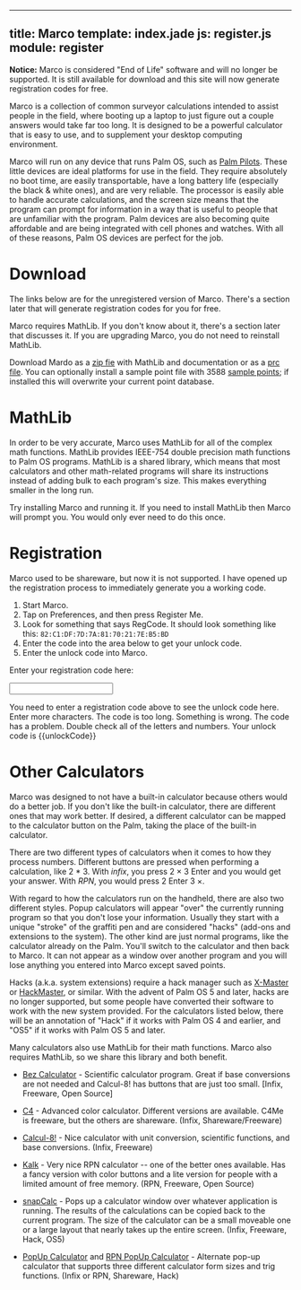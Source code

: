 ----
title: Marco
template: index.jade
js: register.js
module: register
----

**Notice:** Marco is considered "End of Life" software and will no longer be supported.  It is still available for download and this site will now generate registration codes for free.

Marco is a collection of common surveyor calculations intended to assist people in the field, where booting up a laptop to just figure out a couple answers would take far too long.  It is designed to be a powerful calculator that is easy to use, and to supplement your desktop computing environment.

Marco will run on any device that runs Palm OS, such as [Palm Pilots](http://palm.3com.com/).  These little devices are ideal platforms for use in the field.  They require absolutely no boot time, are easily transportable, have a long battery life (especially the black & white ones), and are very reliable.  The processor is easily able to handle accurate calculations, and the screen size means that the program can prompt for information in a way that is useful to people that are unfamiliar with the program.  Palm devices are also becoming quite affordable and are being integrated with cell phones and watches.  With all of these reasons, Palm OS devices are perfect for the job.


Download
========

The links below are for the unregistered version of Marco.  There's a section later that will generate registration codes for you for free.

Marco requires MathLib.  If you don't know about it, there's a section later that discusses it.  If you are upgrading Marco, you do not need to reinstall MathLib.

Download Mardo as a [zip fie](marco.zip) with MathLib and documentation or as a [prc file](marco.prc).  You can optionally install a sample point file with 3588 [sample points](sample-points.pdb); if installed this will overwrite your current point database.


MathLib
=======

In order to be very accurate, Marco uses MathLib for all of the complex math functions.  MathLib provides IEEE-754 double precision math functions to Palm OS programs.  MathLib is a shared library, which means that most calculators and other math-related programs will share its instructions instead of adding bulk to each program's size. This makes everything smaller in the long run.

Try installing Marco and running it.  If you need to install MathLib then Marco will prompt you.  You would only ever need to do this once.


Registration
============

Marco used to be shareware, but now it is not supported.  I have opened up the registration process to immediately generate you a working code.

1. Start Marco.
2. Tap on Preferences, and then press Register Me.
3. Look for something that says RegCode.  It should look something like this:  `82:C1:DF:7D:7A:81:70:21:7E:B5:BD`
4. Enter the code into the area below to get your unlock code.
5. Enter the unlock code into Marco.

<div register>

Enter your registration code here:

<input type=text class="w-100pct" ng-model="code" />

<span ng-show="errorCode == 'EMPTY'">You need to enter a registration code above to see the unlock code here.</span>
<span ng-show="errorCode == 'SHORT'">Enter more characters.</span>
<span ng-show="errorCode == 'LONG'">The code is too long.  Something is wrong.</span>
<span ng-show="errorCode == 'CHECKSUM'">The code has a problem.  Double check all of the letters and numbers.</span>
<span ng-show="errorCode == ''">Your unlock code is {{unlockCode}}</span>

</div>


Other Calculators
=================

Marco was designed to not have a built-in calculator because others would do a better job.  If you don't like the built-in calculator, there are different ones that may work better.  If desired, a different calculator can be mapped to the calculator button on the Palm, taking the place of the built-in calculator.

There are two different types of calculators when it comes to how they process numbers.  Different buttons are pressed when performing a calculation, like 2 * 3.  With *infix*, you press 2 × 3 Enter and you would get your answer.  With *RPN*, you would press 2 Enter 3 ×.

With regard to how the calculators run on the handheld, there are also two different styles.  Popup calculators will appear "over" the currently running program so that you don't lose your information.  Usually they start with a unique "stroke" of the graffiti pen and are considered "hacks" (add-ons and extensions to the system).  The other kind are just normal programs, like the calculator already on the Palm.  You'll switch to the calculator and then back to Marco.  It can not appear as a window over another program and you will lose anything you entered into Marco except saved points.

Hacks (a.k.a. system extensions) require a hack manager such as [X-Master](http://linkesoft.com/english/xmaster/) or [HackMaster](http://www.daggerware.com/hackmstr.htm), or similar.  With the advent of Palm OS 5 and later, hacks are no longer supported, but some people have converted their software to work with the new system provided.  For the calculators listed below, there will be an annotation of "Hack" if it works with Palm OS 4 and earlier, and "OS5" if it works with Palm OS 5 and later.

Many calculators also use MathLib for their math functions.  Marco also requires MathLib, so we share this library and both benefit.


* [Bez Calculator](http://home.a-city.de/franco.bez/palm/bezcalc.html) - Scientific calculator program.  Great if base conversions are not needed
and Calcul-8! has buttons that are just too small.  [Infix, Freeware, Open
Source]

* [C4](http://www.c4calc.com/) - Advanced color calculator.  Different versions are available.  C4Me is freeware, but the others are shareware.  (Infix, Shareware/Freeware)

* [Calcul-8!](http://www.nutcom.fsnet.co.uk/palm/) - Nice calculator with unit conversion, scientific functions, and base conversions.  (Infix, Freeware)

* [Kalk](http://www.klawitter.de/palm/kalk.html) - Very nice RPN calculator -- one of the better ones available.  Has a fancy version with color buttons and a lite version for people with a limited amount of free memory.  (RPN, Freeware, Open Source)

* [snapCalc](http://www.geocities.com/rnlnero/Palmos.html) - Pops up a calculator window over whatever application is running.  The results of the calculations can be copied back to the current program.  The size of the calculator can be a small moveable one or a large layout that nearly takes up the entire screen.  (Infix, Freeware, Hack, OS5)

* [PopUp Calculator](http://benc.hr/popcalc.htm) and [RPN PopUp Calculator](http://benc.hr/rpnpopcalc.htm) - Alternate pop-up calculator that supports three different calculator form sizes and trig functions.  (Infix or RPN, Shareware, Hack)
